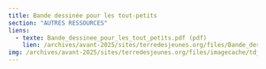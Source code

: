 ```yaml
---
title: Bande dessinée pour les tout-petits
section: "AUTRES RESSOURCES"
liens:
  - texte: Bande_dessinee_pour_les_tout_petits.pdf (pdf)
    lien: /archives/avant-2025/sites/terredesjeunes.org/files/Bande_dessinee_pour_les_tout_petits.pdf
img: /archives/avant-2025/sites/terredesjeunes.org/files/imagecache/tdj_image_ressource/imagefield_default_images/Screen%20shot%202011-04-21%20at%2012.05.41%20PM.png
---
```

